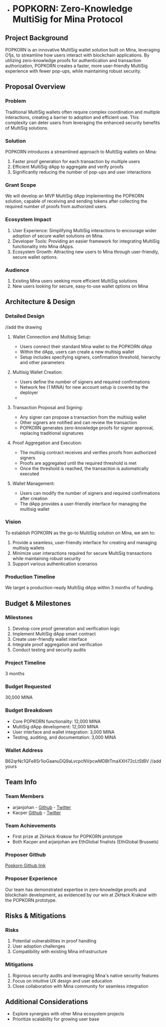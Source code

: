 - # POPKORN: Zero-Knowledge MultiSig for Mina Protocol

## Project Background

POPKORN is an innovative MultiSig wallet solution built on Mina, leveraging O1js, to streamline how users interact with blockchain applications. By utilizing zero-knowledge proofs for authentication and transaction authorization, POPKORN creates a faster, more user-friendly MultiSig experience with fewer pop-ups, while maintaining robust security.

## Proposal Overview

### Problem

Traditional MultiSig wallets often require complex coordination and multiple interactions, creating a barrier to adoption and efficient use. This complexity can deter users from leveraging the enhanced security benefits of MultiSig solutions.

### Solution

POPKORN introduces a streamlined approach to MultiSig wallets on Mina:

1. Faster proof generation for each transaction by multiple users
2. Efficient MultiSig dApp to aggregate and verify proofs
3. Significantly reducing the number of pop-ups and user interactions

### Grant Scope

We will develop an MVP MultiSig dApp implementing the POPKORN solution, capable of receiving and sending tokens after collecting the required number of proofs from authorized users.

### Ecosystem Impact

1. User Experience: Simplifying MultiSig interactions to encourage wider adoption of secure wallet solutions on Mina.
2. Developer Tools: Providing an easier framework for integrating MultiSig functionality into Mina dApps.
3. Ecosystem Growth: Attracting new users to Mina through user-friendly, secure wallet options.

### Audience

1. Existing Mina users seeking more efficient MultiSig solutions
2. New users looking for secure, easy-to-use wallet options on Mina

## Architecture & Design

### Detailed Design

//add the drawing

1. Wallet Connection and Multisig Setup:
   - Users connect their standard Mina wallet to the POPKORN dApp
   - Within the dApp, users can create a new multisig wallet
   - Setup includes specifying signers, confirmation threshold, hierarchy and other parameters

2. Multisig Wallet Creation:
   - Users define the number of signers and required confirmations
   - Network fee (1 MINA) for new account setup is covered by the deployer
   - 
3. Transaction Proposal and Signing:
   - Any signer can propose a transaction from the multisig wallet
   - Other signers are notified and can review the transaction
   - POPKORN generates zero-knowledge proofs for signer approval, replacing traditional signatures

4. Proof Aggregation and Execution:
   - The multisig contract receives and verifies proofs from authorized signers
   - Proofs are aggregated until the required threshold is met
   - Once the threshold is reached, the transaction is automatically executed

5. Wallet Management:
   - Users can modify the number of signers and required confirmations after creation
   - The dApp provides a user-friendly interface for managing the multisig wallet

### Vision

To establish POPKORN as the go-to MultiSig solution on Mina, we aim to:

1. Provide a seamless, user-friendly interface for creating and managing multisig wallets
2. Minimize user interactions required for secure MultiSig transactions while maintaining robust security
3. Support various authentication scenarios

### Production Timeline

We target a production-ready MultiSig dApp within 3 months of funding.

## Budget & Milestones

### Milestones

1. Develop core proof generation and verification logic
2. Implement MultiSig dApp smart contract
3. Create user-friendly wallet interface
4. Integrate proof aggregation and verification
5. Conduct testing and security audits

### Project Timeline

3 months

### Budget Requested

30,000 MINA

### Budget Breakdown

- Core POPKORN functionality: 12,000 MINA
- MultiSig dApp development: 12,000 MINA
- User interface and wallet integration: 3,000 MINA
- Testing, auditing, and documentation: 3,000 MINA

### Wallet Address

B62qrNc1QFe8Sr1ioGaanuDQ9aLvcpcNVpcwMDBtTmaXXH72cLtStBV
//add yours

## Team Info

### Team Members

- arjanjohan - [Github](https://github.com/arjanjohan) - [Twitter](https://twitter.com/arjanjohan)
- Kacper [Github](https://github.com/cleanerzkp) - [Twitter](https://twitter.com/0xcleaner)

### Team Achievements

- First prize at ZkHack Krakow for POPKORN prototype
- Both Kacper and arjanjohan are EthGlobal finalists (EthGlobal Brussels)

### Proposer Github

[Popkorn Github link](https://github.com/private-key-black-box/frontend)

### Proposer Experience

Our team has demonstrated expertise in zero-knowledge proofs and blockchain development, as evidenced by our win at ZkHack Krakow with the POPKORN prototype.

## Risks & Mitigations

### Risks

1. Potential vulnerabilities in proof handling
2. User adoption challenges
3. Compatibility with existing Mina infrastructure

### Mitigations

1. Rigorous security audits and leveraging Mina's native security features
2. Focus on intuitive UX design and user education
3. Close collaboration with Mina community for seamless integration

## Additional Considerations

- Explore synergies with other Mina ecosystem projects
- Prioritize scalability for growing user base
